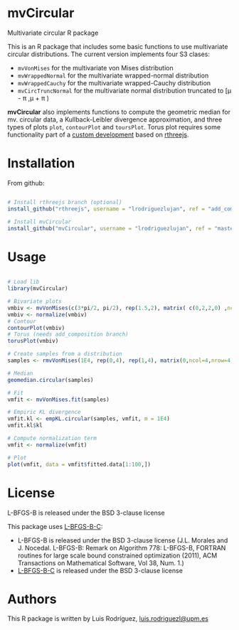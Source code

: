 # mvCircular

Multivariate circular  R package 

This is an R package that includes some basic functions to use multivariate circular distributions. The current version implements four S3 clases:
- `mvVonMises` for the multivariate von Mises distribution
- `mvWrappedNormal` for the multivariate wrapped-normal distribution
- `mvWrappedCauchy` for the multivariate wrapped-Cauchy distribution
- `mvCircTruncNormal` for the multivariate normal distribution truncated to [μ - π ,μ + π )

**mvCircular** also implements functions to compute the geometric median for mv. circular data, a Kullback-Leibler divergence approximation, and three types of plots `plot`, `contourPlot` and `toursPlot`. Torus plot requires some functionality part of a [custom development](https://github.com/lrodriguezlujan/rthreejs/tree/add_composition) based on [rthreejs](http://bwlewis.github.io/rthreejs/).

# Installation

From github:

``` R 

# Install rthreejs branch (optional)
install_github("rthreejs", username = "lrodriguezlujan", ref = "add_composition")

# Install mvCircular
install_github("mvCircular", username = "lrodriguezlujan", ref = "master")

```

# Usage

``` R

# Load lib
library(mvCircular)

# Bivariate plots
vmbiv <- mvVonMises(c(3*pi/2, pi/2), rep(1.5,2), matrix( c(0,2,2,0) ,ncol=2,nrow=2) )
vmbiv <- normalize(vmbiv)
# Contour
contourPlot(vmbiv)
# Torus (needs add_composition branch)
torusPlot(vmbiv)

# Create samples from a distribution
samples <- rmvVonMises(1E4, rep(0,4), rep(1,4), matrix(0,ncol=4,nrow=4) )

# Median
geomedian.circular(samples)

# Fit
vmfit <- mvVonMises.fit(samples)

# Empiric KL divergence
vmfit.kl <- empKL.circular(samples, vmfit, m = 1E4)
vmfit.kl$kl

# Compute normalization term
vmfit <- normalize(vmfit)

# Plot
plot(vmfit, data = vmfit$fitted.data[1:100,])

```

# License

L-BFGS-B is released under the BSD 3-clause license

This package uses [L-BFGS-B-C](https://github.com/stephenbeckr/L-BFGS-B-C):
- L-BFGS-B is released under the BSD 3-clause license (J.L. Morales and J. Nocedal. L-BFGS-B: Remark on Algorithm 778: L-BFGS-B, FORTRAN routines for large scale bound constrained optimization (2011), ACM Transactions on Mathematical Software, Vol 38, Num. 1.)
- [L-BFGS-B-C](https://github.com/stephenbeckr/L-BFGS-B-C) is released under the BSD 3-clause license

# Authors

This R package is written by Luis Rodríguez, [luis.rodriguezl@upm.es](mailto:luis.rodriguezl@upm.es)


